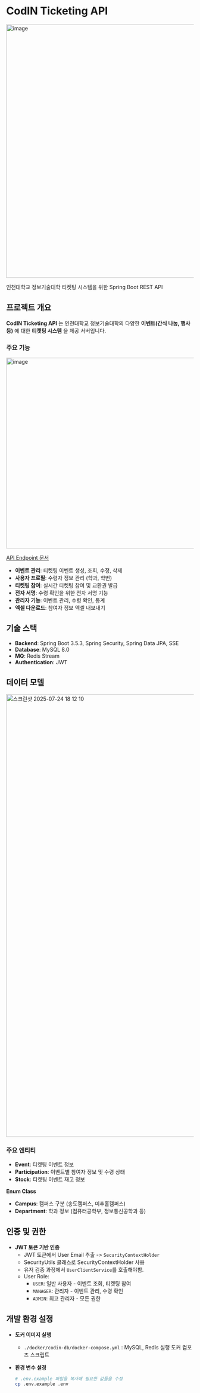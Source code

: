 # CodIN Ticketing API

<img width="1324" height="679" alt="image" src="https://github.com/user-attachments/assets/d3719539-a47e-4043-a57a-408570411762" />

인천대학교 정보기술대학 티켓팅 시스템을 위한 Spring Boot REST API

## 프로젝트 개요

**CodIN Ticketing API** 는 인천대학교 정보기술대학의 다양한 **이벤트(간식 나눔, 행사 등)** 에 대한 **티켓팅 시스템** 을 제공 서버입니다.

### 주요 기능

<img width="812" height="511" alt="image" src="https://github.com/user-attachments/assets/1499b0b8-bc7c-44c6-8baa-f51aee8bab29" />

[API Endpoint 문서](/API.md)

- **이벤트 관리**: 티켓팅 이벤트 생성, 조회, 수정, 삭제
- **사용자 프로필**: 수령자 정보 관리 (학과, 학번)
- **티켓팅 참여**: 실시간 티켓팅 참여 및 교환권 발급
- **전자 서명**: 수령 확인을 위한 전자 서명 기능
- **관리자 기능**: 이벤트 관리, 수령 확인, 통계
- **엑셀 다운로드**: 참여자 정보 엑셀 내보내기

## 기술 스택

- **Backend**: Spring Boot 3.5.3, Spring Security, Spring Data JPA, SSE
- **Database**: MySQL 8.0
- **MQ**: Redis Stream
- **Authentication**: JWT

## 데이터 모델

<img width="2094" height="1186" alt="스크린샷 2025-07-24 18 12 10" src="https://github.com/user-attachments/assets/f124eb08-ffc9-4411-afbf-b56238273c01" />

### 주요 엔티티

- **Event**: 티켓팅 이벤트 정보
- **Participation**: 이벤트별 참여자 정보 및 수령 상태
- **Stock**: 티켓팅 이벤트 재고 정보

**Enum Class**
  - **Campus**: 캠퍼스 구분 (송도캠퍼스, 미추홀캠퍼스)
  - **Department**: 학과 정보 (컴퓨터공학부, 정보통신공학과 등)

## 인증 및 권한

- **JWT 토큰 기반 인증**
  - JWT 토큰에서 User Email 추출 -> `SecurityContextHolder`
  - SecurityUtils 클래스로 SecurityContextHolder 사용
  - 유저 검증 과정에서 `UserClientService`를 호출해야함.
  - User Role:
    - `USER`: 일반 사용자 - 이벤트 조회, 티켓팅 참여
    - `MANAGER`: 관리자 - 이벤트 관리, 수령 확인
    - `ADMIN`: 최고 관리자 - 모든 권한

## 개발 환경 설정

- **도커 이미지 실행**
  - `./docker/codin-db/docker-compose.yml` : MySQL, Redis 실행 도커 컴포즈 스크립트

- **환경 변수 설정**
  ```bash
  # .env.example 파일을 복사해 필요한 값들을 수정
  cp .env.example .env
  ```

